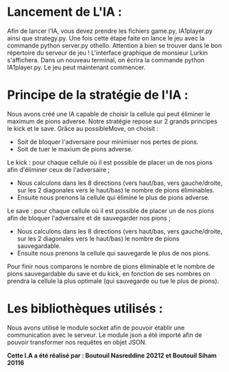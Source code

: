 # Lancement de L'IA :

Afin de lancer l'IA, vous devez prendre les fichiers game.py, IA1player.py ainsi que strategy.py. Une fois cette étape faite on lance le jeu avec la commande python server.py othello. Attention à bien se trouver dans le bon répertoire du serveur de jeu !
L'interface graphique de monsieur Lurkin s'affichera. 
Dans un nouveau terminal, on écrira la commande python IA1player.py. Le jeu peut maintenant commencer.


# Principe de la stratégie de l'IA :

Nous avons créé une IA capable de choisir la cellule qui peut éliminer le maximum de pions adverse. Notre stratégie repose sur 2 grands principes le kick et le save.
Grâce au possibleMove, on choisit :

- Soit de bloquer l'adversaire pour minimiser nos pertes de pions.
- Soit de tuer le maxium de pions adverse.

Le kick : pour chaque cellule où il est possible de placer un de nos pions afin d'éliminer ceux de l'adversaire ;

- Nous calculons dans les 8 directions (vers haut/bas, vers gauche/droite, sur les 2 diagonales vers le haut/bas) le nombre de pions éliminables.
- Ensuite nous prenons la cellule qui élimine le plus de pions adverse.

Le save : pour chaque cellule où il est possible de placer un de nos pions afin de bloquer l'adversaire et de sauvegarder nos pions ;

- Nous calculons dans les 8 directions (vers haut/bas, vers gauche/droite, sur les 2 diagonales vers le haut/bas) le nombre de pions sauvegardable.
- Ensuite nous prenons la cellule qui sauvegarde le plus de nos pions.

Pour finir nous comparons le nombre de pions éliminable et le nombre de pions sauvegardable du save et du kick, en fonction de ses nombres on prendra la cellule la plus optimale (qui sauvegarde ou tue le plus de pions).

# Les bibliothèques utilisés :

Nous avons utilisé le module socket afin de pouvoir établir une communication avec le serveur. 
Le module json a été importé afin de pouvoir transformer nos requêtes en objet JSON. 

__Cette I.A a été réalisé par : Boutouil Nasreddine 20212 et Boutouil Siham 20116__
